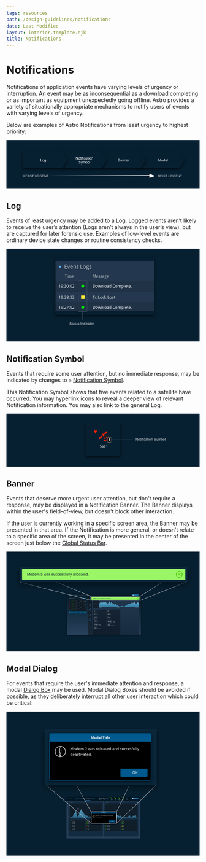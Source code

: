 ```yaml
---
tags: resources
path: /design-guidelines/notifications
date: Last Modified
layout: interior.template.njk
title: Notifications
---
```


# Notifications

Notifications of application events have varying levels of urgency or interruption. An event may be as inconsequential as a download completing or as important as equipment unexpectedly going offline. Astro provides a variety of situationally appropriate mechanisms to notify users of events with varying levels of urgency.

Below are examples of Astro Notifications from least urgency to highest priority:

![Notification urgency.](../img/design-guidelines/notifications-urgency.png)

## Log

Events of least urgency may be added to a [Log](../components/log). Logged events aren’t likely to receive the user’s attention (Logs aren’t always in the user’s view), but are captured for later forensic use. Examples of low-level events are ordinary device state changes or routine consistency checks.

![Notification log example.](../img/design-guidelines/notifications-log.png)

## Notification Symbol

Events that require some user attention, but no immediate response, may be indicated by changes to a [Notification Symbol](../components/icons-and-symbols).

This Notification Symbol shows that five events related to a satellite have occurred. You may hyperlink icons to reveal a deeper view of relevant Notification information. You may also link to the general Log.

![Notification symbols example.](../img/design-guidelines/notifications-symbol.png)

## Banner

Events that deserve more urgent user attention, but don't require a response, may be displayed in a Notification Banner. The Banner displays within the user's field-of-view, but doesn't block other interaction.

If the user is currently working in a specific screen area, the Banner may be presented in that area. If the Notification is more general, or doesn't relate to a specific area of the screen, it may be presented in the center of the screen just below the [Global Status Bar](../library/global-status-bar).

![Notification symbols example.](../img/design-guidelines/notifications-banner.png)

## Modal Dialog

For events that require the user's immediate attention and response, a modal [Dialog Box](../components/dialog-box) may be used. Modal Dialog Boxes should be avoided if possible, as they deliberately interrupt all other user interaction which could be critical.

![Modal dialog example.](../img/design-guidelines/notifications-modal-dialog.png)
